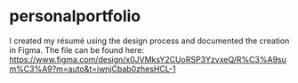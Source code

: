 # personalportfolio

I created my résumé using the design process and documented the creation in Figma. The file can be found here:
https://www.figma.com/design/x0JVMksY2CUoRSP3YzvxeQ/R%C3%A9sum%C3%A9?m=auto&t=iwnjCbab0zhesHCL-1 
